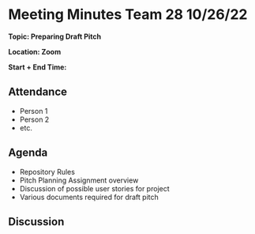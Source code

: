 # Meeting Minutes Team 28 10/26/22

**Topic: Preparing Draft Pitch**

**Location: Zoom**

**Start + End Time:**

## Attendance
- Person 1
- Person 2
- etc.

## Agenda
- Repository Rules
- Pitch Planning Assignment overview
- Discussion of possible user stories for project
- Various documents required for draft pitch

## Discussion
